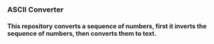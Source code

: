 ### ASCII Converter
#### This repository converts a sequence of numbers, first it inverts the sequence of numbers, then converts them to text.
